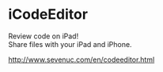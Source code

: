 # iCodeEditor
Review code on iPad! <br>
Share files with your iPad and iPhone. <br>

http://www.sevenuc.com/en/codeeditor.html


